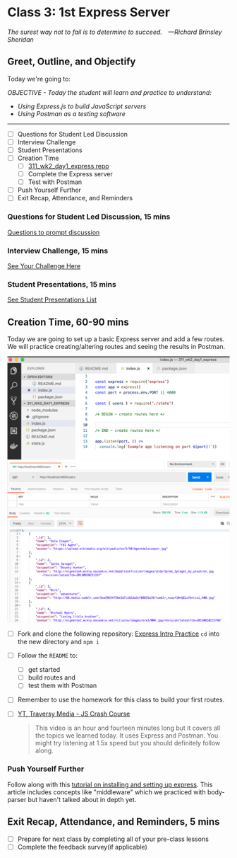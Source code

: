# Class 3: 1st Express Server

<!-- ! HIDE FROM STUDENT; INSTRUCTOR ONLY CONTENT -->
<!-- ## Instructor Only Content - HIDE FROM STUDENTS -->

<!-- ! END INSTRUCTOR ONLY CONTENT -->

*The surest way not to fail is to determine to succeed. —Richard Brinsley Sheridan*

## Greet, Outline, and Objectify

<!-- SMART: Specific, Measurable, Attainable, Relevant, and Timely. -->
<!-- https://examples.yourdictionary.com/well-written-examples-of-learning-objectives.html -->

Today we're going to:
  
*OBJECTIVE - Today the student will learn and practice to understand:*

* *Using Express.js to build JavaScript servers*
* *Using Postman as a testing software*

*****

- [ ] Questions for Student Led Discussion
- [ ] Interview Challenge
- [ ] Student Presentations
- [ ] Creation Time
    * [ ] [311_wk2_day1_express repo](https://github.com/AustinCodingAcademy/311_wk2_day1_express.git)
    * [ ] Complete the Express server
    * [ ] Test with Postman
- [ ] Push Yourself Further
- [ ] Exit Recap, Attendance, and Reminders

### Questions for Student Led Discussion, 15 mins
<!-- This section should be structured with the 5E model: https://lesley.edu/article/empowering-students-the-5e-model-explained -->

[Questions to prompt discussion](./../additionalResources/questionsForDiscussion/qfd-class-3.md)

### Interview Challenge, 15 mins
<!-- The last two E happen here: elaborate and evaluate  -->
<!-- this sections should have a challenge that can be solved with the skills they've learned since their last class. -->
<!-- ! HIDDEN CONTENT: INSTRUCTOR ONLY -->
[See Your Challenge Here](./../additionalResources/interviewChallenges.md)
<!-- ! END HIDDEN CONTENT: INSTRUCTOR ONLY -->

### Student Presentations, 15 mins

[See Student Presentations List](./../additionalResources/studentPresentations.md)

## Creation Time, 60-90 mins

Today we are going to set up a basic Express server and add a few routes. We will practice creating/altering routes and seeing the results in Postman.

![first-express-server-code-screenshot](./../images/first-express-server-code-screenshot.png)
![first-express-server-postman-screenshot](./../images/first-express-server-postman-screenshot.png)

- [ ] Fork and clone the following repository: [Express Intro Practice](https://github.com/AustinCodingAcademy/311_wk2_day1_express)
`cd` into the new directory and `npm i`
- [ ] Follow the `README` to:
    * [ ] get started
    * [ ] build routes and
    * [ ] test them with Postman
- [ ] Remember to use the homework for this class to build your first routes.

- [ ] [YT, Traversy Media - JS Crash Course](https://youtu.be/L72fhGm1tfE)

    > This video is an hour and fourteen minutes long but it covers all the topics we learned today. It uses Express and Postman. You might try listening at 1.5x speed but you should definitely follow along.

### Push Yourself Further

Follow along with this [tutorial on installing and setting up express](https://www.robinwieruch.de/node-js-express-tutorial/). This article includes concepts like "middleware" which we practiced with body-parser but haven't talked about in depth yet.

## Exit Recap, Attendance, and Reminders, 5 mins

<!-- - [ ] Create Class ** Blog To Show You Know Assignment -->
- [ ] Prepare for next class by completing all of your pre-class lessons
- [ ] Complete the feedback survey(if applicable)

<!-- <iframe id="openedx-zollege" src="https://openedx.zollege.com/feedback" style="width: 100%; height: 500px; border: 0">Browser not compatible.</iframe>
<script src="https://openedx.zollege.com/assets/index.js" type="application/javascript"></script> -->

<!-- TODO Create 3 question exit questions -->

<!-- TODO INSERT Student Feedback From -->

<!-- TODO INSERT *HIDDEN* Instructor Feedback Form -->
